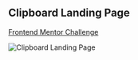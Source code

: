 ## Clipboard Landing Page

[Frontend Mentor Challenge](https://www.frontendmentor.io/challenges/clipboard-landing-page-5cc9bccd6c4c91111378ecb9 "Frontend Mentor Challenge")

![Clipboard Landing Page](https://repository-images.githubusercontent.com/273826069/63db5980-b4c8-11ea-8aa5-1583b2d3e79a "Clipboard Landing Page")